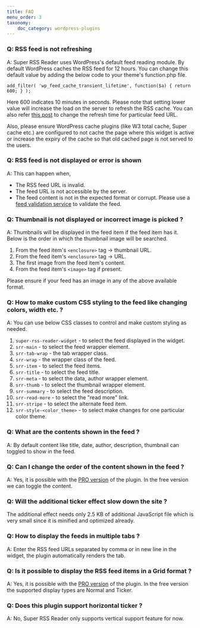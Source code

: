 ```yaml
---
title: FAQ
menu_order: 3
taxonomy:
    doc_category: wordpress-plugins
---
```


### Q: RSS feed is not refreshing

A: Super RSS Reader uses WordPress's default feed reading module. By default WordPress caches the RSS feed for 12 hours. You can change this default value by adding the below code to your theme's function.php file.

    add_filter( 'wp_feed_cache_transient_lifetime', function($a) { return 600; } );

Here 600 indicates 10 minutes in seconds. Please note that setting lower value will increase the load on the server to refresh the RSS cache. You can also refer [this post](https://wordpress.org/support/topic/rss-not-updating-no-matter-which-plugin-i-try/#post-10123881) to change the refresh time for particular feed URL.

Also, please ensure WordPress cache plugins (like W3 total cache, Super cache etc.) are configured to not cache the page where this widget is active or increase the expiry of the cache so that old cached page is not served to the users.

### Q: RSS feed is not displayed or error is shown

A: This can happen when,

- The RSS feed URL is invalid.
- The feed URL is not accessible by the server.
- The feed content is not in the expected format or corrupt. Please use a [feed validation service](https://validator.w3.org/feed/) to validate the feed.

### Q: Thumbnail is not displayed or incorrect image is picked ?

A: Thumbnails will be displayed in the feed item if the feed item has it. Below is the order in which the thumbnail image will be searched.

1. From the feed item's `<enclosure>` tag -> thumbnail URL.
1. From the feed item's `<enclosure>` tag -> URL.
1. The first image from the feed item's content.
1. From the feed item's `<image>` tag if present.

Please ensure if your feed has an image in any of the above available format.

### Q: How to make custom CSS styling to the feed like changing colors, width etc. ?

A: You can use below CSS classes to control and make custom styling as needed.

1. `super-rss-reader-widget` - to select the feed displayed in the widget.
1. `srr-main` - to select the feed wrapper element.
1. `srr-tab-wrap` - the tab wrapper class.
1. `srr-wrap` - the wrapper class of the feed.
1. `srr-item` - to select the feed items.
1. `srr-title` - to select the feed title.
1. `srr-meta` - to select the data, author wrapper element.
1. `srr-thumb` - to select the thumbnail wrapper element.
1. `srr-summary` - to select the feed description.
1. `srr-read-more` - to select the "read more" link.
1. `srr-stripe` - to select the alternate feed item.
1. `srr-style-<color_theme>` - to select make changes for one particular color theme.

### Q: What are the contents shown in the feed ?

A: By default content like title, date, author, description, thumbnail can toggled to show in the feed.

### Q: Can I change the order of the content shown in the feed ?

A: Yes, it is possible with the [PRO version](/wordpress-plugins/super-rss-reader-pro/?utm_source=docs&utm_medium=faq&utm_campaign=srr-pro) of the plugin. In the free version we can toggle the content.

### Q: Will the additional ticker effect slow down the site ?

The additional effect needs only 2.5 KB of additional JavaScript file which is very small since it is minified and optimized already.

### Q: How to display the feeds in multiple tabs ?

A: Enter the RSS feed URLs separated by comma or in new line in the widget, the plugin automatically renders the tab.

### Q: Is it possible to display the RSS feed items in a Grid format ?

A: Yes, it is possible with the [PRO version](/wordpress-plugins/super-rss-reader-pro/?utm_source=docs&utm_medium=faq&utm_campaign=srr-pro) of the plugin. In the free version the supported display types are Normal and Ticker.

### Q: Does this plugin support horizontal ticker ?

A: No, Super RSS Reader only supports vertical support feature for now.

